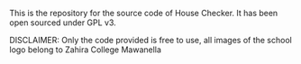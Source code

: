This is the repository for the source code of House Checker. It has been open sourced under GPL v3.

DISCLAIMER: Only the code provided is free to use, all images of the school logo belong to Zahira College Mawanella
